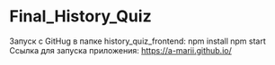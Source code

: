 # Final_History_Quiz
Запуск с GitHug 
в папке history_quiz_frontend: 
npm install 
npm start
Ссылка для запуска приложения: https://a-marii.github.io/
